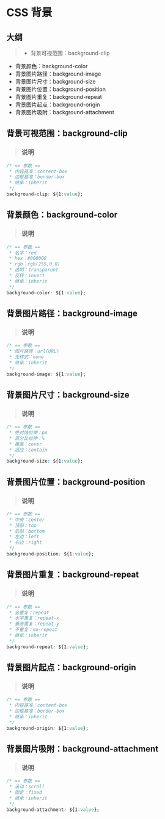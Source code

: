 # CSS 背景

## 大纲
> * 背景可视范围：background-clip
* 背景颜色：background-color
* 背景图片路径：background-image
* 背景图片尺寸：background-size
* 背景图片位置：background-position
* 背景图片重复：background-repeat
* 背景图片起点：background-origin
* 背景图片吸附：background-attachment

## 背景可视范围：background-clip
> ### 说明
```css
/* == 参数 ==
 * 内容基准：content-box
 * 边框基准：border-box
 * 继承：inherit
 */
background-clip: ${1:value};
```

## 背景颜色：background-color
> ### 说明
```css
/* == 参数 ==
 * 名字：red
 * hex：#000000
 * rgb：rgb(255,0,0)
 * 透明：transparent
 * 反转：invert
 * 继承：inherit
 */
background-color: ${1:value};
```

## 背景图片路径：background-image
> ### 说明
```css
/* == 参数 ==
 * 图片路径：url(URL)
 * 无样式：none
 * 继承：inherit
 */
background-image: ${1:value};
```

## 背景图片尺寸：background-size
> ### 说明
```css
/* == 参数 ==
 * 绝对值拉伸：px
 * 百分比拉伸：%
 * 覆盖：cover
 * 适应：contain
 */
background-size: ${1:value};
```

## 背景图片位置：background-position
> ### 说明
```css
/* == 参数 ==
 * 中央：center
 * 顶部：top
 * 底部：bottom
 * 左边：left
 * 右边：right
 */
background-position: ${1:value};
```

## 背景图片重复：background-repeat
> ### 说明
```css
/* == 参数 ==
 * 全重复：repeat
 * 水平重复：repeat-x
 * 垂直重复：repeat-y
 * 不重复：no-repeat
 * 继承：inherit
 */
background-repeat: ${1:value};
```

## 背景图片起点：background-origin
> ### 说明
```css
/* == 参数 ==
 * 内容基准：content-box
 * 边框基准：border-box
 * 继承：inherit
 */
background-origin: ${1:value};
```

## 背景图片吸附：background-attachment
> ### 说明
```css
/* == 参数 ==
 * 滚动：scroll
 * 固定：fixed
 * 继承：inherit
 */
background-attachment: ${1:value};
```
